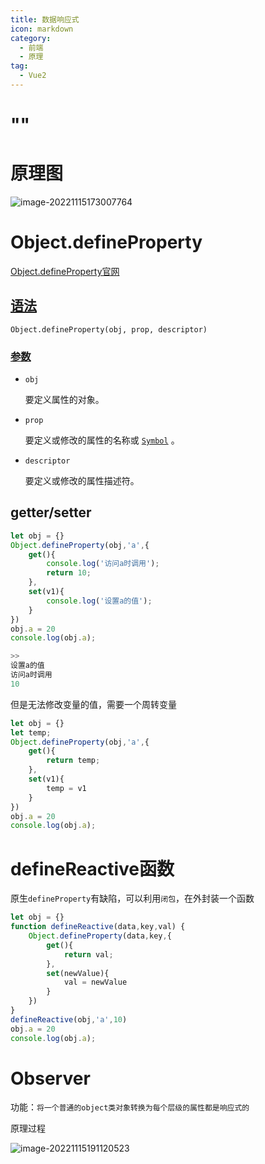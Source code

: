 ```yaml
---
title: 数据响应式
icon: markdown
category:
  - 前端
  - 原理
tag:
  - Vue2
---
```

# ""


# 原理图

![image-20221115173007764](D:\Typora\images\image-20221115173007764.png)

# Object.defineProperty

[Object.defineProperty官网](https://developer.mozilla.org/zh-CN/docs/Web/JavaScript/Reference/Global_Objects/Object/defineProperty)

## [语法]()

```
Object.defineProperty(obj, prop, descriptor)
```

### [参数]()

- `obj`

  要定义属性的对象。

- `prop`

  要定义或修改的属性的名称或 [`Symbol`](https://developer.mozilla.org/zh-CN/docs/Web/JavaScript/Reference/Global_Objects/Symbol) 。

- `descriptor`

  要定义或修改的属性描述符。

## getter/setter

```js
let obj = {}
Object.defineProperty(obj,'a',{
    get(){
        console.log('访问a时调用');
        return 10;
    },
    set(v1){
        console.log('设置a的值');
    }
})
obj.a = 20
console.log(obj.a);

>>
设置a的值
访问a时调用
10
```

但是无法修改变量的值，需要一个周转变量

```js
let obj = {}
let temp;
Object.defineProperty(obj,'a',{
    get(){
        return temp;
    },
    set(v1){
        temp = v1
    }
})
obj.a = 20
console.log(obj.a);
```

# defineReactive函数

原生`defineProperty`有缺陷，可以利用`闭包`，在外封装一个函数

```js
let obj = {}
function defineReactive(data,key,val) {
    Object.defineProperty(data,key,{
        get(){
            return val;
        },
        set(newValue){
            val = newValue
        }
    })
}
defineReactive(obj,'a',10)
obj.a = 20
console.log(obj.a);
```

# Observer

功能：`将一个普通的object类对象转换为每个层级的属性都是响应式的`

原理过程

![image-20221115191120523](D:\Typora\images\image-20221115191120523.png)